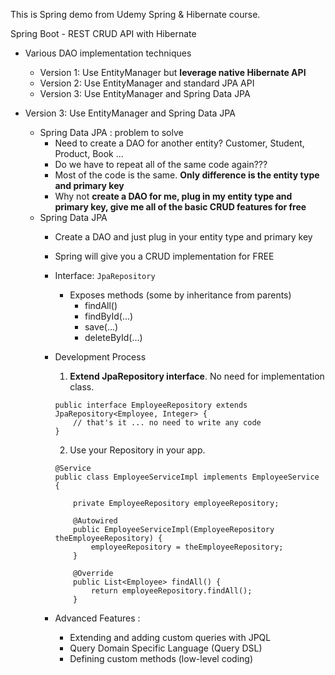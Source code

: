 This is Spring demo from Udemy Spring & Hibernate course.  

Spring Boot - REST CRUD API with Hibernate
- Various DAO implementation techniques
	- Version 1: Use EntityManager but **leverage native Hibernate API**
	- Version 2: Use EntityManager and standard JPA API
	- Version 3: Use EntityManager and Spring Data JPA 

- Version 3: Use EntityManager and Spring Data JPA 
	- Spring Data JPA : problem to solve
		- Need to create a DAO for another entity? Customer, Student, Product, Book ...
		- Do we have to repeat all of the same code again???
		- Most of the code is the same. **Only difference is the entity type and primary key**
		- Why not **create a DAO for me, plug in my entity type and primary key, give me all of the basic CRUD features for free**
	- Spring Data JPA 
		- Create a DAO and just plug in your entity type and primary key
		- Spring will give you a CRUD implementation for FREE
		- Interface: `JpaRepository`
			- Exposes methods (some by inheritance from parents)
				- findAll()
				- findById(...)
				- save(...)
				- deleteById(...)
		- Development Process
			1. **Extend JpaRepository interface**. No need for implementation class.
			
			```
			public interface EmployeeRepository extends JpaRepository<Employee, Integer> {
				// that's it ... no need to write any code
			}
			```

			2. Use your Repository in your app. 

			```
			@Service
			public class EmployeeServiceImpl implements EmployeeService {

				private EmployeeRepository employeeRepository;
			 
				@Autowired
				public EmployeeServiceImpl(EmployeeRepository theEmployeeRepository) {
					employeeRepository = theEmployeeRepository;
				}

				@Override
				public List<Employee> findAll() {
					return employeeRepository.findAll();
				}
			```
		- Advanced Features :
 			- Extending and adding custom queries with JPQL
			- Query Domain Specific Language (Query DSL)
			- Defining custom methods (low-level coding)

